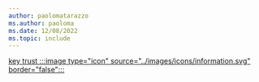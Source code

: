 ```yaml
---
author: paolomatarazzo
ms.author: paoloma
ms.date: 12/08/2022
ms.topic: include
---
```


[key trust :::image type="icon" source="../images/icons/information.svg" border="false":::](../identity-protection/hello-for-business/hello-how-it-works-technology.md#key-trust "This trust type uses a raw key to authenticate the users to Active Directory. It's not required to issue certificates to users, but it's required to deploy certificates to domain controllers")